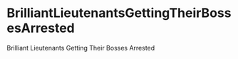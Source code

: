 # BrilliantLieutenantsGettingTheirBossesArrested
Brilliant Lieutenants Getting Their Bosses Arrested
